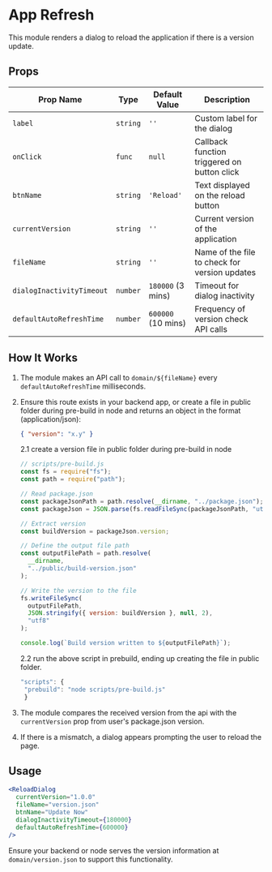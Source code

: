 # App Refresh

This module renders a dialog to reload the application if there is a version update.

## Props

| Prop Name                 | Type     | Default Value      | Description                                   |
| ------------------------- | -------- | ------------------ | --------------------------------------------- |
| `label`                   | `string` | `''`               | Custom label for the dialog                   |
| `onClick`                 | `func`   | `null`             | Callback function triggered on button click   |
| `btnName`                 | `string` | `'Reload'`         | Text displayed on the reload button           |
| `currentVersion`          | `string` | `''`               | Current version of the application            |
| `fileName`                | `string` | `''`               | Name of the file to check for version updates |
| `dialogInactivityTimeout` | `number` | `180000` (3 mins)  | Timeout for dialog inactivity                 |
| `defaultAutoRefreshTime`  | `number` | `600000` (10 mins) | Frequency of version check API calls          |

## How It Works

1. The module makes an API call to `domain/${fileName}` every `defaultAutoRefreshTime` milliseconds.
2. Ensure this route exists in your backend app, or create a file in public folder during pre-build in node and returns an object in the format (application/json):

   ```json
   { "version": "x.y" }
   ```

   2.1 create a version file in public folder during pre-build in node

   ```javascript
   // scripts/pre-build.js
   const fs = require("fs");
   const path = require("path");

   // Read package.json
   const packageJsonPath = path.resolve(__dirname, "../package.json");
   const packageJson = JSON.parse(fs.readFileSync(packageJsonPath, "utf8"));

   // Extract version
   const buildVersion = packageJson.version;

   // Define the output file path
   const outputFilePath = path.resolve(
     __dirname,
     "../public/build-version.json"
   );

   // Write the version to the file
   fs.writeFileSync(
     outputFilePath,
     JSON.stringify({ version: buildVersion }, null, 2),
     "utf8"
   );

   console.log(`Build version written to ${outputFilePath}`);
   ```

   2.2 run the above script in prebuild, ending up creating the file in public folder.

   ```javascript
   "scripts": {
    "prebuild": "node scripts/pre-build.js"
    }
   ```

3. The module compares the received version from the api with the `currentVersion` prop from user's package.json version.
4. If there is a mismatch, a dialog appears prompting the user to reload the page.

## Usage

```jsx
<ReloadDialog
  currentVersion="1.0.0"
  fileName="version.json"
  btnName="Update Now"
  dialogInactivityTimeout={180000}
  defaultAutoRefreshTime={600000}
/>
```

Ensure your backend or node serves the version information at `domain/version.json` to support this functionality.
